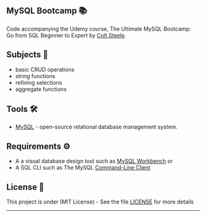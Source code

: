 ## MySQL Bootcamp 📚

Code accompanying the Udemy course, The Ultimate MySQL Bootcamp: Go from SQL Beginner to Expert by [Colt Steele](https://www.linkedin.com/in/coltsteele/).

## Subjects 📓

- basic CRUD operations
- string functions
- refining selections
- aggregate functions

## Tools 🛠️

- [MySQL](https://www.mysql.com/) - open-source relational database management system.

## Requirements ⚙️

- A a visual database design tool such as [MySQL Workbench](https://www.mysql.com/products/workbench/) or
- A SQL CLI such as The MySQL [Command-Line Client](https://dev.mysql.com/doc/refman/8.0/en/mysql.html)

## License 📄

This project is under (MIT License) - See the file [LICENSE](LICENSE) for more details

---
